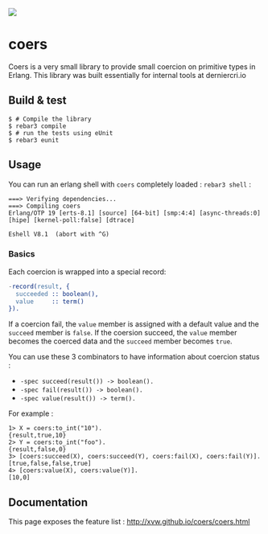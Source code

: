 ![](https://travis-ci.org/derniercri/coers.svg?branch=master)

coers
=====

Coers is a very small library to provide small coercion
on primitive types in Erlang. This library was built
essentially for internal tools at derniercri.io

Build & test
-----
    $ # Compile the library
    $ rebar3 compile
    $ # run the tests using eUnit
    $ rebar3 eunit


Usage
--------

You can run an erlang shell with `coers` completely loaded : `rebar3 shell` :

```shell 
===> Verifying dependencies...
===> Compiling coers
Erlang/OTP 19 [erts-8.1] [source] [64-bit] [smp:4:4] [async-threads:0] [hipe] [kernel-poll:false] [dtrace]

Eshell V8.1  (abort with ^G)
```

### Basics

Each coercion is wrapped into a special record: 

```erlang
-record(result, {
  succeeded :: boolean(),
  value     :: term()
}).
```

If a coercion fail, the `value` member is assigned with a default value and the `succeed`
member is `false`. If the coersion succeed, the `value` member becomes the coerced data and the 
`succeed` member becomes `true`.

You can use these 3 combinators to have information about coercion status : 

-  `-spec succeed(result()) -> boolean().`
-  `-spec fail(result()) -> boolean().`
-  `-spec value(result()) -> term().`

For example : 

```shell
1> X = coers:to_int("10").
{result,true,10}
2> Y = coers:to_int("foo").
{result,false,0}
3> [coers:succeed(X), coers:succeed(Y), coers:fail(X), coers:fail(Y)].
[true,false,false,true]
4> [coers:value(X), coers:value(Y)].
[10,0]
```

Documentation
--------

This page exposes the feature list : <http://xvw.github.io/coers/coers.html>


